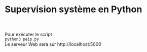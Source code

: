 <h1>Supervision système en Python</h1><br/><br/>Pour exécuter le script : <br/><code>python3 peip.py</code> <br/>Le serveur Web sera sur http://localhost:5000

